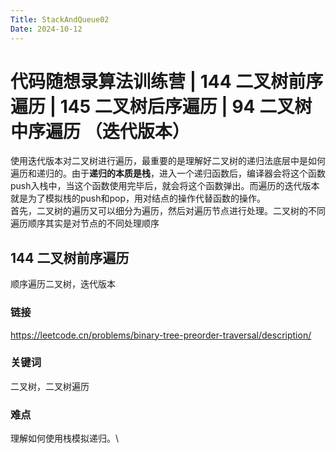 ```yaml
---
Title: StackAndQueue02
Date: 2024-10-12
---
```

# 代码随想录算法训练营 | 144 二叉树前序遍历 | 145 二叉树后序遍历 | 94 二叉树中序遍历 （迭代版本）
使用迭代版本对二叉树进行遍历，最重要的是理解好二叉树的递归法底层中是如何遍历和递归的。由于**递归的本质是栈**，进入一个递归函数后，编译器会将这个函数push入栈中，当这个函数使用完毕后，就会将这个函数弹出。而遍历的迭代版本就是为了模拟栈的push和pop，用对结点的操作代替函数的操作。\
首先，二叉树的遍历又可以细分为遍历，然后对遍历节点进行处理。二叉树的不同遍历顺序其实是对节点的不同处理顺序
## 144 二叉树前序遍历
顺序遍历二叉树，迭代版本
### 链接
https://leetcode.cn/problems/binary-tree-preorder-traversal/description/
### 关键词
二叉树，二叉树遍历
### 难点
理解如何使用栈模拟递归。\

